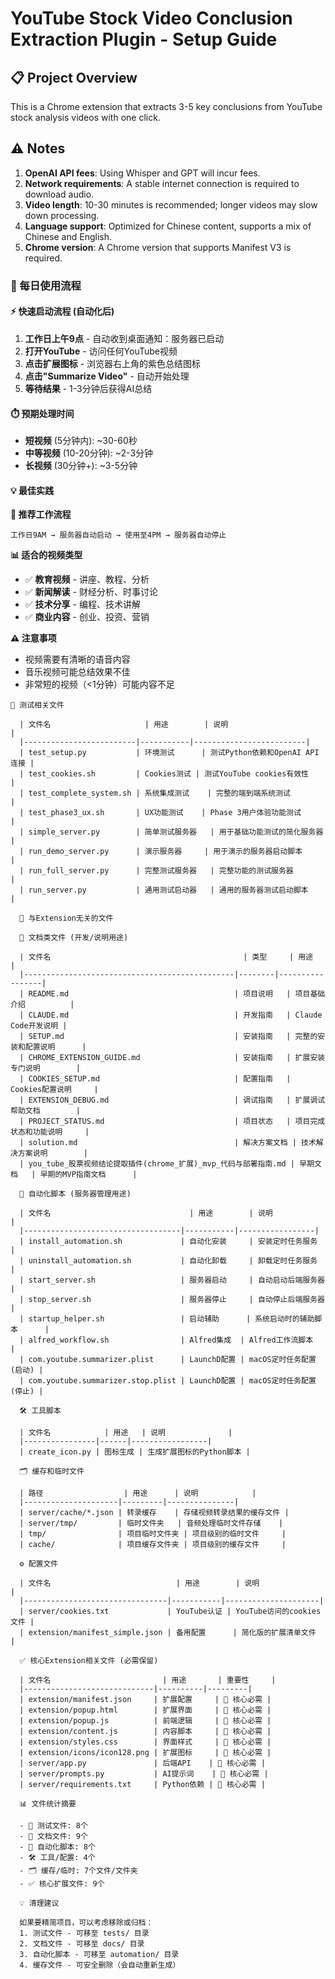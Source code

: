 # YouTube Stock Video Conclusion Extraction Plugin - Setup Guide

## 📋 Project Overview

This is a Chrome extension that extracts 3-5 key conclusions from YouTube stock analysis videos with one click.


## ⚠️ Notes

1. **OpenAI API fees**: Using Whisper and GPT will incur fees.
2. **Network requirements**: A stable internet connection is required to download audio.
3. **Video length**: 10-30 minutes is recommended; longer videos may slow down processing.
4. **Language support**: Optimized for Chinese content, supports a mix of Chinese and English.
5. **Chrome version**: A Chrome version that supports Manifest V3 is required.



### 🌅 每日使用流程

#### ⚡ 快速启动流程 (自动化后)

1. **工作日上午9点** - 自动收到桌面通知：服务器已启动
2. **打开YouTube** - 访问任何YouTube视频
3. **点击扩展图标** - 浏览器右上角的紫色总结图标
4. **点击"Summarize Video"** - 自动开始处理
5. **等待结果** - 1-3分钟后获得AI总结

#### ⏱️ 预期处理时间
- **短视频** (5分钟内): ~30-60秒
- **中等视频** (10-20分钟): ~2-3分钟
- **长视频** (30分钟+): ~3-5分钟

#### 💡 最佳实践

**🌟 推荐工作流程**
```
工作日9AM → 服务器自动启动 → 使用至4PM → 服务器自动停止
```

**📊 适合的视频类型**
- ✅ **教育视频** - 讲座、教程、分析
- ✅ **新闻解读** - 财经分析、时事讨论  
- ✅ **技术分享** - 编程、技术讲解
- ✅ **商业内容** - 创业、投资、营销

**⚠️ 注意事项**
- 视频需要有清晰的语音内容
- 音乐视频可能总结效果不佳
- 非常短的视频（<1分钟）可能内容不足


```
🧪 测试相关文件

  | 文件名                     | 用途        | 说明                      |
  |-------------------------|-----------|-------------------------|
  | test_setup.py           | 环境测试      | 测试Python依赖和OpenAI API连接 |
  | test_cookies.sh         | Cookies测试 | 测试YouTube cookies有效性    |
  | test_complete_system.sh | 系统集成测试    | 完整的端到端系统测试              |
  | test_phase3_ux.sh       | UX功能测试    | Phase 3用户体验功能测试         |
  | simple_server.py        | 简单测试服务器   | 用于基础功能测试的简化服务器          |
  | run_demo_server.py      | 演示服务器     | 用于演示的服务器启动脚本            |
  | run_full_server.py      | 完整测试服务器   | 完整功能的测试服务器              |
  | run_server.py           | 通用测试启动器   | 通用的服务器测试启动脚本            |

  🚫 与Extension无关的文件

  📄 文档类文件 (开发/说明用途)

  | 文件名                                           | 类型     | 用途              |
  |-----------------------------------------------|--------|-----------------|
  | README.md                                     | 项目说明   | 项目基础介绍          |
  | CLAUDE.md                                     | 开发指南   | Claude Code开发说明 |
  | SETUP.md                                      | 安装指南   | 完整的安装和配置说明      |
  | CHROME_EXTENSION_GUIDE.md                     | 安装指南   | 扩展安装专门说明        |
  | COOKIES_SETUP.md                              | 配置指南   | Cookies配置说明     |
  | EXTENSION_DEBUG.md                            | 调试指南   | 扩展调试帮助文档        |
  | PROJECT_STATUS.md                             | 项目状态   | 项目完成状态和功能说明     |
  | solution.md                                   | 解决方案文档 | 技术解决方案说明        |
  | you_tube_股票视频结论提取插件(chrome_扩展)_mvp_代码与部署指南.md | 早期文档   | 早期的MVP指南文档      |

  🤖 自动化脚本 (服务器管理用途)

  | 文件名                               | 用途        | 说明              |
  |-----------------------------------|-----------|-----------------|
  | install_automation.sh             | 自动化安装     | 安装定时任务服务        |
  | uninstall_automation.sh           | 自动化卸载     | 卸载定时任务服务        |
  | start_server.sh                   | 服务器启动     | 自动启动后端服务器       |
  | stop_server.sh                    | 服务器停止     | 自动停止后端服务器       |
  | startup_helper.sh                 | 启动辅助      | 系统启动时的辅助脚本      |
  | alfred_workflow.sh                | Alfred集成  | Alfred工作流脚本     |
  | com.youtube.summarizer.plist      | LaunchD配置 | macOS定时任务配置(启动) |
  | com.youtube.summarizer.stop.plist | LaunchD配置 | macOS定时任务配置(停止) |

  🛠️ 工具脚本

  | 文件名            | 用途   | 说明              |
  |----------------|------|-----------------|
  | create_icon.py | 图标生成 | 生成扩展图标的Python脚本 |

  🗂️ 缓存和临时文件

  | 路径                  | 用途      | 说明            |
  |---------------------|---------|---------------|
  | server/cache/*.json | 转录缓存    | 存储视频转录结果的缓存文件 |
  | server/tmp/         | 临时文件夹   | 音频处理临时文件存储    |
  | tmp/                | 项目临时文件夹 | 项目级别的临时文件     |
  | cache/              | 项目缓存文件夹 | 项目级别的缓存文件     |

  ⚙️ 配置文件

  | 文件名                            | 用途        | 说明                  |
  |--------------------------------|-----------|---------------------|
  | server/cookies.txt             | YouTube认证 | YouTube访问的cookies文件 |
  | extension/manifest_simple.json | 备用配置      | 简化版的扩展清单文件          |

  ✅ 核心Extension相关文件 (必需保留)

  | 文件名                         | 用途       | 重要性     |
  |-----------------------------|----------|---------|
  | extension/manifest.json     | 扩展配置     | 🔴 核心必需 |
  | extension/popup.html        | 扩展界面     | 🔴 核心必需 |
  | extension/popup.js          | 前端逻辑     | 🔴 核心必需 |
  | extension/content.js        | 内容脚本     | 🔴 核心必需 |
  | extension/styles.css        | 界面样式     | 🔴 核心必需 |
  | extension/icons/icon128.png | 扩展图标     | 🔴 核心必需 |
  | server/app.py               | 后端API    | 🔴 核心必需 |
  | server/prompts.py           | AI提示词    | 🔴 核心必需 |
  | server/requirements.txt     | Python依赖 | 🔴 核心必需 |

  📊 文件统计摘要

  - 🧪 测试文件: 8个
  - 📄 文档文件: 9个
  - 🤖 自动化脚本: 8个
  - 🛠️ 工具/配置: 4个
  - 🗂️ 缓存/临时: 7个文件/文件夹
  - ✅ 核心扩展文件: 9个

  💡 清理建议

  如果要精简项目，可以考虑移除或归档：
  1. 测试文件 - 可移至 tests/ 目录
  2. 文档文件 - 可移至 docs/ 目录
  3. 自动化脚本 - 可移至 automation/ 目录
  4. 缓存文件 - 可安全删除（会自动重新生成）
```